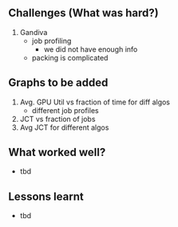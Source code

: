 ## Challenges (What was hard?)
1. Gandiva 
    - job profiling
      - we did not have enough info
    - packing is complicated


## Graphs to be added
1. Avg. GPU Util vs fraction of time for diff algos
    - different job profiles
1. JCT vs fraction of jobs
1. Avg JCT for different algos

## What worked well?
- tbd

## Lessons learnt
- tbd

